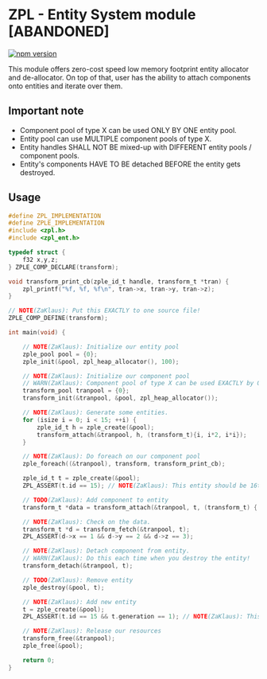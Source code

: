 # ZPL - Entity System module [ABANDONED]
[![npm version](https://badge.fury.io/js/zpl_ent.c.svg)](https://badge.fury.io/js/zpl_ent.c)

This module offers zero-cost speed low memory footprint entity allocator and de-allocator.
On top of that, user has the ability to attach components onto entities and iterate over them.

## Important note
- Component pool of type X can be used ONLY BY ONE entity pool.
- Entity pool can use MULTIPLE component pools of type X.
- Entity handles SHALL NOT BE mixed-up with DIFFERENT entity pools / component pools.
- Entity's components HAVE TO BE detached BEFORE the entity gets destroyed.

## Usage
```c
#define ZPL_IMPLEMENTATION
#define ZPLE_IMPLEMENTATION
#include <zpl.h>
#include <zpl_ent.h>

typedef struct {
    f32 x,y,z;
} ZPLE_COMP_DECLARE(transform);

void transform_print_cb(zple_id_t handle, transform_t *tran) {
    zpl_printf("%f, %f, %f\n", tran->x, tran->y, tran->z);
}

// NOTE(ZaKlaus): Put this EXACTLY to one source file!
ZPLE_COMP_DEFINE(transform);

int main(void) {

    // NOTE(ZaKlaus): Initialize our entity pool
    zple_pool pool = {0};
    zple_init(&pool, zpl_heap_allocator(), 100);

    // NOTE(ZaKlaus): Initialize our component pool
    // WARN(ZaKlaus): Component pool of type X can be used EXACTLY by ONE entity pool EXCLUSIVELY!!!
    transform_pool tranpool = {0};
    transform_init(&tranpool, &pool, zpl_heap_allocator());

    // NOTE(ZaKlaus): Generate some entities.
    for (isize i = 0; i < 15; ++i) {
        zple_id_t h = zple_create(&pool);
        transform_attach(&tranpool, h, (transform_t){i, i*2, i*i});
    }

    // NOTE(ZaKlaus): Do foreach on our component pool
    zple_foreach((&tranpool), transform, transform_print_cb);

    zple_id_t t = zple_create(&pool);
    ZPL_ASSERT(t.id == 15); // NOTE(ZaKlaus): This entity should be 16th.

    // TODO(ZaKlaus): Add component to entity
    transform_t *data = transform_attach(&tranpool, t, (transform_t) { 1, 2, 3 });

    // NOTE(ZaKlaus): Check on the data.
    transform_t *d = transform_fetch(&tranpool, t);
    ZPL_ASSERT(d->x == 1 && d->y == 2 && d->z == 3);

    // NOTE(ZaKlaus): Detach component from entity.
    // WARN(ZaKlaus): Do this each time when you destroy the entity!
    transform_detach(&tranpool, t);

    // TODO(ZaKlaus): Remove entity
    zple_destroy(&pool, t);

    // NOTE(ZaKlaus): Add new entity
    t = zple_create(&pool);
    ZPL_ASSERT(t.id == 15 && t.generation == 1); // NOTE(ZaKlaus): This should be re-used entity.

    // NOTE(ZaKlaus): Release our resources
    transform_free(&tranpool);
    zple_free(&pool);

    return 0;
}
```